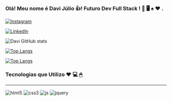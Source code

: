
### Olá! Meu nome é Davi Júlio 👍! Futuro Dev Full Stack ! 🖤 🖥️ ♠ ♥ .
 
[![Instagram](https://img.shields.io/badge/Instagram-E4405F?style=for-the-badge&logo=instagram&logoColor=white)](https://www.instagram.com/davijulio062/)

[![LinkedIn](https://img.shields.io/badge/LinkedIn-0077B5?style=for-the-badge&logo=linkedin&logoColor=white)](https://www.linkedin.com/in/davi-j%C3%BAlio-801801240/)

![Davi GitHub stats](https://github-readme-stats.vercel.app/api?username=Davi-Julio&show_icons=true&theme=dracula)

[![Top Langs](https://github-readme-stats.vercel.app/api/top-langs/?username=Davi-Julio&show=_icons=true&theme=dracula)](https://github.com/Davi-Julio)

[![Top Langs](https://github-readme-stats.vercel.app/api/top-langs/?username=Davi-Julio&show=_icons=true&theme=dracula)](https://github.com/Davi-Julio)


### Tecnologias que Utilizo ♥ 💻 🖱
<hr>
<div style ="display:inline_block"<br/>
   <img align= "center" alt="html5" src="https://img.shields.io/badge/HTML5-E34F26?style=for-the-badge&logo=html5&logoColor=white"</>
     <img align= "center" alt="css3" src="https://img.shields.io/badge/CSS3-1572B6?style=for-the-badge&logo=css3&logoColor=white"</>
     <img align= "center" alt="js" src="https://img.shields.io/badge/JavaScript-F7DF1E?style=for-the-badge&logo=javascript&logoColor=black"</>
           <img align= "center" alt="jquery" src="https://img.shields.io/badge/jQuery-0769AD?style=for-the-badge&logo=jquery&logoColor=white"</>
 </div>



